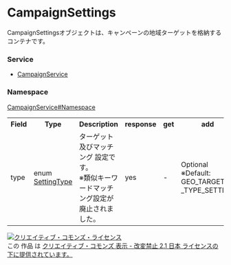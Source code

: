# CampaignSettings
CampaignSettingsオブジェクトは、キャンペーンの地域ターゲットを格納するコンテナです。

### Service
+ [CampaignService](../../services/CampaignService.md)

### Namespace
[CampaignService#Namespace](../../services/CampaignService.md#namespace)

<table>
 <tr>
  <th>Field</th>
  <th>Type</th>
  <th>Description</th>
  <th>response</th>
  <th>get</th>
  <th>add</th>
  <th>set</th>
  <th>remove</th>
 </tr>
 <tr>
  <td>type</td>
  <td>enum <a href="SettingType.md">SettingType</a></td>
  <td>ターゲット及びマッチング 設定です。<br>※類似キーワードマッチ ング設定が廃止されました。</td>
  <td>yes</td>
  <td>-</td>
  <td>Optional<br>※Default: GEO_TARGET _TYPE_SETTING</td>
  <td>Requirement<br><i>NotUpdatable</i></td>
  <td>-</td>
 </tr>
</table>

<a rel="license" href="http://creativecommons.org/licenses/by-nd/2.1/jp/"><img alt="クリエイティブ・コモンズ・ライセンス" style="border-width:0" src="https://i.creativecommons.org/l/by-nd/2.1/jp/88x31.png" /></a><br />この 作品 は <a rel="license" href="http://creativecommons.org/licenses/by-nd/2.1/jp/">クリエイティブ・コモンズ 表示 - 改変禁止 2.1 日本 ライセンスの下に提供されています。</a>
